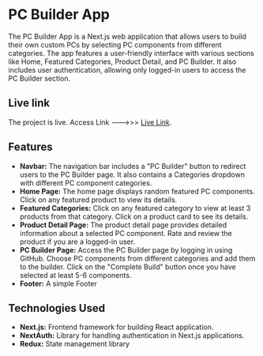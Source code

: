 
# PC Builder App

The PC Builder App is a Next.js web application that allows users to build their own custom PCs by selecting PC components from different categories. The app features a user-friendly interface with various sections like Home, Featured Categories, Product Detail, and PC Builder. It also includes user authentication, allowing only logged-in users to access the PC Builder section.

## Live link

  The project is live. Access Link --->>> [Live Link](https://pc-builder-bice.vercel.app/).

## Features
- **Navbar:** The navigation bar includes a "PC Builder" button to redirect users to the PC Builder page. It also contains a Categories dropdown with different PC component categories.
- **Home Page:** The home page displays random featured PC components. Click on any featured product to view its details.
- **Featured Categories:** Click on any featured category to view at least 3 products from that category. Click on a product card to see its details.
- **Product Detail Page:** The product detail page provides detailed information about a selected PC component. Rate and review the product if you are a logged-in user.
- **PC Builder Page:** Access the PC Builder page by logging in using GitHub. Choose PC components from different categories and add them to the builder. Click on the "Complete Build" button once you have selected at least 5-6 components.
- **Footer:** A simple Footer

## Technologies Used
 
- **Next.js:** Frontend framework for building React application.
- **NextAuth:** Library for handling authentication in Next.js applications.
- **Redux:** State management library



